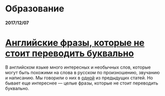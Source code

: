 # Образование

#### 2017/12/07

# [Английские фразы, которые не стоит переводить буквально](https://habrahabr.ru/company/englishdom/blog/344042/)

В английском языке много интересных и необычных слов, которые могут быть похожими на слова в русском по произношению, звучанию и написанию. Мы говорили о них в [одной](https://geektimes.ru/company/englishdom/blog/295431/) из предыдущих статей. Но бывает еще интереснее — целые фразы, которые не стоит переводить буквально.



